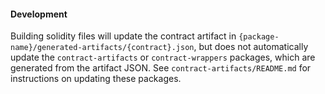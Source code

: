 #### Development

Building solidity files will update the contract artifact in `{package-name}/generated-artifacts/{contract}.json`, but does not automatically update the `contract-artifacts` or `contract-wrappers` packages, which are generated from the artifact JSON. See `contract-artifacts/README.md` for instructions on updating these packages.
